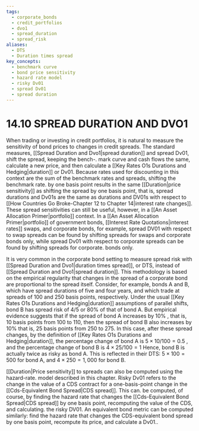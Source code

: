 ```yaml
---
tags:
  - corporate_bonds
  - credit_portfolios
  - dvo1
  - spread_duration
  - spread_risk
aliases:
  - DTS
  - Duration times spread
key_concepts:
  - benchmark curve
  - bond price sensitivity
  - hazard rate model
  - risky Dv01
  - spread Dv01
  - spread duration
---
```


# 14.10 SPREAD DURATION AND DVO1  

When trading or investing in credit portfolios, it is natural to measure the sensitivity of bond prices to changes in credit spreads. The standard measures, [[Spread Duration and Dvo1|spread duration]] and spread Dv01, shift the spread, keeping the bench-. mark curve and cash flows the same, calculate a new price, and then calculate a [[Key Rates O1s Durations and Hedging|duration]] or Dv01. Because rates used for discounting in this context are the sum of the benchmark rates and spreads, shifting the benchmark rate. by one basis point results in the same [[Duration|price sensitivity]] as shifting the spread by one basis point, that is, spread durations and Dv01s are the same as durations and DV01s with respect to [[How Countries Go Broke-Chapter 12 to Chapter 14|interest rate changes]]. These spread sensitivities can still be useful, however, in a [[An Asset Allocation Primer|portfolio]] context. In a [[An Asset Allocation Primer|portfolio]] of government bonds, [[Interest Rate Quotations|interest rates]] swaps, and corporate bonds, for example, spread DV01 with respect to swap spreads can be found by shifting spreads for swaps and corporate bonds only, while spread Dv01 with respect to corporate spreads can be found by shifting spreads for corporate. bonds only.  

It is very common in the corporate bond setting to measure spread risk with [[Spread Duration and Dvo1|duration times spread]], or DTS, instead of [[Spread Duration and Dvo1|spread duration]]. This methodology is based on the empirical regularity that changes in the spread of a corporate bond are proportional to the spread itself. Consider, for example, bonds A and B, which have spread durations of five and four years, and which trade at spreads of 100 and 250 basis points, respectively. Under the usual [[Key Rates O1s Durations and Hedging|duration]] assumptions of parallel shifts, bond B has spread risk of $4/5$ or $80\%$ of that of bond A. But empirical evidence suggests that if the spread of bond A increases by $10\%$ , that is, 10 basis points from 100 to 110, then the spread of bond B also increases by $10\%$ that is, 25 basis points from 250 to 275. In this case, after these spread changes, by the definition of [[Key Rates O1s Durations and Hedging|duration]], the percentage change of bond A is $5\times10/100=0.5$ , and the percentage change of bond B is $4\times25/100=1$ Hence, bond B is actually twice as risky as bond A. This is reflected in their DTS: $5\times100=500$ for bond A, and $4\times250=1,000$ for bond B.  

[[Duration|Price sensitivity]] to spreads can also be computed using the hazard-rate. model described in this chapter. Risky Dv01 refers to the change in the value of a CDS contract for a one-basis-point change in the [[Cds-Equivalent Bond Spread|CDS spread]]. This can. be computed, of course, by finding the hazard rate that changes the [[Cds-Equivalent Bond Spread|CDS spread]] by one basis point, recomputing the value of the CDS, and calculating. the risky DV01. An equivalent bond metric can be computed similarly: find the hazard rate that changes the CDS-equivalent bond spread by one basis point, recompute its price, and calculate a Dv01..  